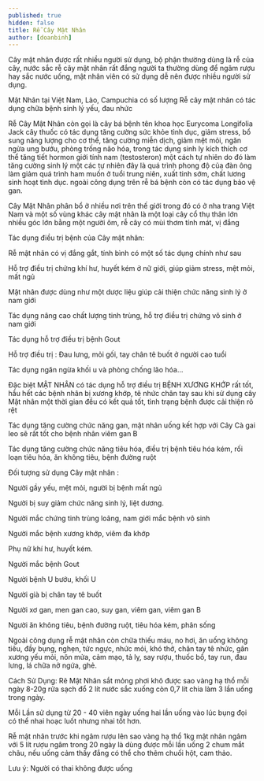 ```yaml
---
published: true
hidden: false
title: Rễ Cây Mật Nhân
author: [doanbinh]
---
```


Cây mật nhân được rất nhiều người sử dụng, bộ phận thường dùng là rễ của cây, nước sắc rễ cây mật nhân rất đắng người ta thường dùng để ngâm rượu hay sắc nước uống, mật nhân viên có sử dụng dễ nên được nhiều người sử dụng.

Mật Nhân tại Việt Nam, Lào, Campuchia có số lượng Rễ cây mật nhân có tác dụng chữa bệnh sinh lý yếu, đau nhức

Rễ Cây Mật Nhân còn gọi là cây bá bệnh tên khoa học Eurycoma Longifolia Jack cây thuốc có tác dụng tăng cường sức khỏe tình dục, giảm stress, bổ sung năng lượng cho cơ thể, tăng cường miễn dịch, giảm mệt mỏi, ngăn ngừa ung bướu, phòng trống não hóa, trong tác dụng sinh ly kích thích cơ thể tăng tiết hormon giới tính nam (testosteron) một cách tự nhiên do đó làm tăng cường sinh lý một các tự nhiên đây là quá trình phong độ của đàn ông làm giảm quá trình ham muốn ở tuổi trung niên, xuất tinh sớm, chất lương sinh hoạt tình dục. ngoài công dụng trên rễ bá bệnh còn có tác dụng bảo vệ gan.

Cây Mật Nhân phân bổ ở nhiều nơi trên thế giới trong đó có ở nha trang Việt Nam và một số vùng khác cây mật nhân là một loại cây cổ thụ thân lớn nhiều góc lớn bằng một người ôm, rễ cây có mùi thơm tính mát, vị đắng

Tác dụng điều trị bệnh của Cây mật nhân:

Rễ mật nhân có vị đắng gắt, tính bình có một số tác dụng chính như sau

Hỗ trợ điều trị chứng khí hư, huyết kém ở nữ giới, giúp giảm stress, mệt mỏi, mất ngủ

Mật nhân được dùng như một dược liệu giúp cải thiện chức năng sinh lý ở nam giới

Tác dụng nâng cao chất lượng tinh trùng, hỗ trợ điều trị chứng vô sinh ở nam giới

Tác dụng hỗ trợ điều trị bệnh Gout

Hỗ trợ điều trị : Đau lưng, mỏi gối, tay chân tê buốt ở người cao tuổi

Tác dụng ngăn ngừa khối u và phòng chống lão hóa…

 Đặc biệt MẬT NHÂN có tác dụng hỗ trợ điều trị BỆNH XƯƠNG KHỚP rất tốt, hầu hết các bệnh nhân bị xương khớp, tê nhức chân tay sau khi sử dụng cây Mật nhân một thời gian đều có kết quả tốt, tình trạng bệnh được cải thiện rõ rệt

Tác dụng tăng cường chức năng gan, mật nhân uống kết hợp với Cây Cà gai leo sẽ rất tốt cho bệnh nhân viêm gan B

Tác dụng tăng cường chức năng tiêu hóa, điều trị bệnh tiêu hóa kém, rối loạn tiêu hóa, ăn không tiêu, bệnh đường ruột

Đối tượng sử dụng Cây mật nhân :

Người gầy yếu, mệt mỏi, người bị bệnh mất ngủ

Người bị suy giảm chức năng sinh lý, liệt dương.

Người mắc chứng tinh trùng loãng, nam giới mắc bệnh vô sinh

Người mắc bệnh xương khớp, viêm đa khớp

Phụ nữ khí hư, huyết kém.

Người mắc bệnh Gout

Người bệnh U bướu, khối U

Người già bị chân tay tê buốt

Người xơ gan, men gan cao, suy gan, viêm gan, viêm gan B

Người ăn không tiêu, bệnh đường ruột, tiêu hóa kém, phân sống

Ngoài công dụng rễ mật nhân còn chữa thiếu máu, no hơi, ăn uống không tiêu, đầy bụng, nghẹn, tức ngực, nhức mỏi,  khó thở, chân tay tê nhức, gân xương yếu mỏi, nôn mửa, cảm mạo, tả lỵ, say rượu, thuốc bổ, tay run, đau lưng, lá chữa nở ngứa, ghẻ.

Cách Sử Dụng: Rẽ Mật Nhân sắt mỏng phơi khô được sao vàng hạ thổ mỗi ngày 8-20g rửa sạch đổ 2 lít nước sắc xuống còn 0,7 lít chia làm 3 lần uống trong ngày.

Mỗi Lần sử dụng từ 20 - 40 viên ngày uống hai lần uống vào lúc bụng đọi có thể nhai hoạc luốt nhưng nhai tốt hơn.

Rễ mật nhân trước khi ngâm rượu lên sao vàng hạ thổ 1kg mật nhân ngâm với 5 lít rượu ngâm trong 20 ngày là dùng được mỗi lần uống 2 chum mắt châu, nếu uống cảm thấy đắng có thể cho thêm chuối hột, cam thảo.

Lưu ý: Người có thai không được uống